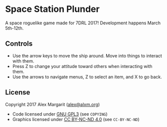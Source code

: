 Space Station Plunder
=====================

A space roguelike game made for 7DRL 2017! Development happens March 5th-12th.

Controls
--------

* Use the arrow keys to move the ship around. Move into things to interact with them.
* Press Z to change your attitude toward others when interacting with them.
* Use the arrows to navigate menus, Z to select an item, and X to go back.

License
-------

Copyright 2017 Alex Margarit (alex@alxm.org)

* Code licensed under [GNU GPL3](https://www.gnu.org/licenses/gpl.html) (see `COPYING`)
* Graphics licensed under [CC BY-NC-ND 4.0](https://creativecommons.org/licenses/by-nc-nd/4.0/) (see `CC-BY-NC-ND`)
